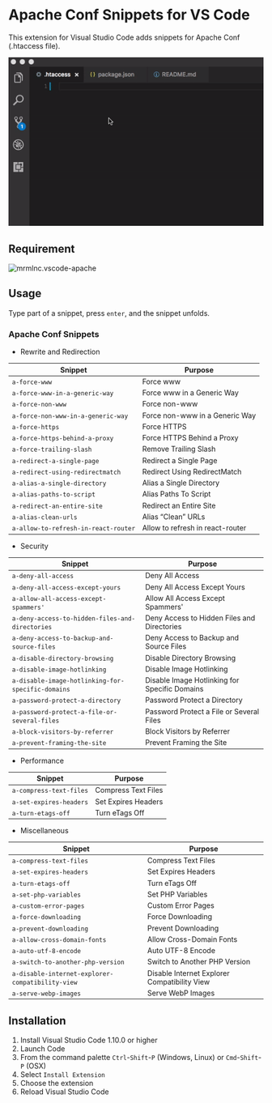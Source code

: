 # Apache Conf Snippets for VS Code

This extension for Visual Studio Code adds snippets for Apache Conf (.htaccess file).

![Use Extension](./img/use-extension-1.gif)

## Requirement

![mrmlnc.vscode-apache](https://marketplace.visualstudio.com/items?itemName=mrmlnc.vscode-apache)

## Usage

Type part of a snippet, press `enter`, and the snippet unfolds.

### Apache Conf Snippets

- Rewrite and Redirection

| Snippet                              | Purpose                          |
| ------------------------------------ | -------------------------------- |
| `a-force-www`                        | Force www                        |
| `a-force-www-in-a-generic-way`       | Force www in a Generic Way       |
| `a-force-non-www`                    | Force non-www                    |
| `a-force-non-www-in-a-generic-way`   | Force non-www in a Generic Way   |
| `a-force-https`                      | Force HTTPS                      |
| `a-force-https-behind-a-proxy`       | Force HTTPS Behind a Proxy       |
| `a-force-trailing-slash`             | Remove Trailing Slash            |
| `a-redirect-a-single-page`           | Redirect a Single Page           |
| `a-redirect-using-redirectmatch`     | Redirect Using RedirectMatch     |
| `a-alias-a-single-directory`         | Alias a Single Directory         |
| `a-alias-paths-to-script`            | Alias Paths To Script            |
| `a-redirect-an-entire-site`          | Redirect an Entire Site          |
| `a-alias-clean-urls`                 | Alias “Clean” URLs               |
| `a-allow-to-refresh-in-react-router` | Allow to refresh in react-router |

- Security

| Snippet                                           | Purpose                                       |
| ------------------------------------------------- | --------------------------------------------- |
| `a-deny-all-access`                               | Deny All Access                               |
| `a-deny-all-access-except-yours`                  | Deny All Access Except Yours                  |
| `a-allow-all-access-except-spammers'`             | Allow All Access Except Spammers'             |
| `a-deny-access-to-hidden-files-and-directories`   | Deny Access to Hidden Files and Directories   |
| `a-deny-access-to-backup-and-source-files`        | Deny Access to Backup and Source Files        |
| `a-disable-directory-browsing`                    | Disable Directory Browsing                    |
| `a-disable-image-hotlinking`                      | Disable Image Hotlinking                      |
| `a-disable-image-hotlinking-for-specific-domains` | Disable Image Hotlinking for Specific Domains |
| `a-password-protect-a-directory`                  | Password Protect a Directory                  |
| `a-password-protect-a-file-or-several-files`      | Password Protect a File or Several Files      |
| `a-block-visitors-by-referrer`                    | Block Visitors by Referrer                    |
| `a-prevent-framing-the-site`                      | Prevent Framing the Site                      |

- Performance

| Snippet                 | Purpose             |
| ----------------------- | ------------------- |
| `a-compress-text-files` | Compress Text Files |
| `a-set-expires-headers` | Set Expires Headers |
| `a-turn-etags-off`      | Turn eTags Off      |

- Miscellaneous

| Snippet                                          | Purpose                                      |
| ------------------------------------------------ | -------------------------------------------- |
| `a-compress-text-files`                          | Compress Text Files                          |
| `a-set-expires-headers`                          | Set Expires Headers                          |
| `a-turn-etags-off`                               | Turn eTags Off                               |
| `a-set-php-variables`                            | Set PHP Variables                            |
| `a-custom-error-pages`                           | Custom Error Pages                           |
| `a-force-downloading`                            | Force Downloading                            |
| `a-prevent-downloading`                          | Prevent Downloading                          |
| `a-allow-cross-domain-fonts`                     | Allow Cross-Domain Fonts                     |
| `a-auto-utf-8-encode`                            | Auto UTF-8 Encode                            |
| `a-switch-to-another-php-version`                | Switch to Another PHP Version                |
| `a-disable-internet-explorer-compatibility-view` | Disable Internet Explorer Compatibility View |
| `a-serve-webp-images`                            | Serve WebP Images                            |

## Installation

1. Install Visual Studio Code 1.10.0 or higher
1. Launch Code
1. From the command palette `Ctrl`-`Shift`-`P` (Windows, Linux) or `Cmd`-`Shift`-`P` (OSX)
1. Select `Install Extension`
1. Choose the extension
1. Reload Visual Studio Code
